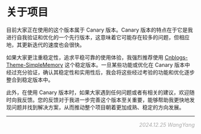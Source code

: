 # 关于项目

目前大家正在使用的这个版本属于 Canary 版本。Canary 版本的特点在于它是我进行自我验证和优化的一个先行版本，这意味着它可能存在较多的问题，但相应地，其更新迭代的速度也会很快。

如果大家更注重稳定性，追求平稳可靠的使用体验，我强烈推荐使用 [Cnblogs-Theme-SimpleMemory](https://github.com/BNDong/Cnblogs-Theme-SimpleMemory) 这个稳定版本。一旦某些功能或优化在 Canary 版本中经过充分验证，确认其稳定性和实用性后，我会将这些经过考验的功能和优化逐步整合到稳定版本中。

此外，在使用 Canary 版本时，如果大家遇到任何问题或者有相关的建议，欢迎随时向我反馈。您的反馈对于我进一步完善这个版本至关重要，能够帮助我更快地发现问题并找到解决方案，从而推动整个项目朝着更加成熟、稳定的方向发展。

---

<p style="text-align: right;color: #aaa;font-style: italic; font-size: 14px;">2024.12.25 WangYang</p>